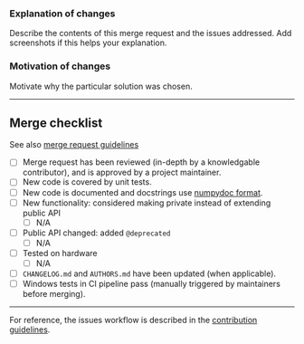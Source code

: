 ### Explanation of changes

Describe the contents of this merge request and the issues addressed.
Add screenshots if this helps your explanation.

### Motivation of changes

Motivate why the particular solution was chosen.

--------------------

## Merge checklist
See also [merge request guidelines](https://quantify-quantify-core.readthedocs-hosted.com/en/main/contributing.html#merge-request-guidelines)

- [ ] Merge request has been reviewed (in-depth by a knowledgable contributor), and is approved by a project maintainer.
- [ ] New code is covered by unit tests.
- [ ] New code is documented and docstrings use [numpydoc format](https://numpydoc.readthedocs.io/en/latest/format.html).
- [ ] New functionality: considered making private instead of extending public API
  - [ ] N/A  
- [ ] Public API changed: added `@deprecated`
  - [ ] N/A  
- [ ] Tested on hardware  
  - [ ] N/A
- [ ] `CHANGELOG.md` and `AUTHORS.md` have been updated (when applicable).
- [ ] Windows tests in CI pipeline pass (manually triggered by maintainers before merging).

---

For reference, the issues workflow is described in the [contribution guidelines](https://quantify-quantify-core.readthedocs-hosted.com/en/main/contributing.html#merge-requests-workflow).
